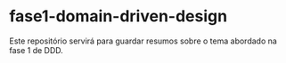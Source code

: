 # fase1-domain-driven-design
Este repositório servirá para guardar resumos sobre o tema abordado na fase 1 de DDD.
